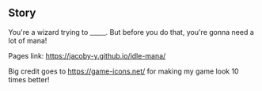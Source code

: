 ## Story
You're a wizard trying to _____. But before you do that, you're gonna need a lot of mana!


Pages link: https://jacoby-y.github.io/idle-mana/


Big credit goes to https://game-icons.net/ for making my game look 10 times better!